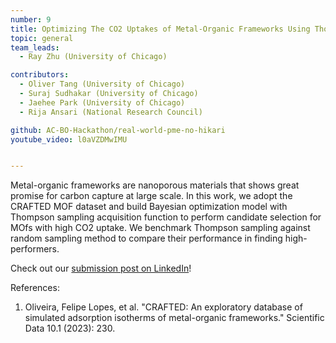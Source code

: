 ```yaml
---
number: 9
title: Optimizing The CO2 Uptakes of Metal-Organic Frameworks Using Thompson Sampling
topic: general
team_leads:
  - Ray Zhu (University of Chicago)

contributors:
  - Oliver Tang (University of Chicago)
  - Suraj Sudhakar (University of Chicago)
  - Jaehee Park (University of Chicago)
  - Rija Ansari (National Research Council)

github: AC-BO-Hackathon/real-world-pme-no-hikari
youtube_video: l0aVZDMwIMU


---
```


Metal-organic frameworks are nanoporous materials that shows great promise for carbon capture at large scale. In this work, we adopt the CRAFTED MOF dataset and build Bayesian optimization model with Thompson sampling acquisition function to perform candidate selection for MOfs with high CO2 uptake. We benchmark Thompson sampling against random sampling method to compare their performance in finding high-performers.

Check out our [submission post on LinkedIn](https://www.linkedin.com/posts/zhu-ruijie_bohackathon-activity-7179561981610262528-mY-_)!

References:

1. Oliveira, Felipe Lopes, et al. "CRAFTED: An exploratory database of simulated adsorption isotherms of metal-organic frameworks." Scientific Data 10.1 (2023): 230.
